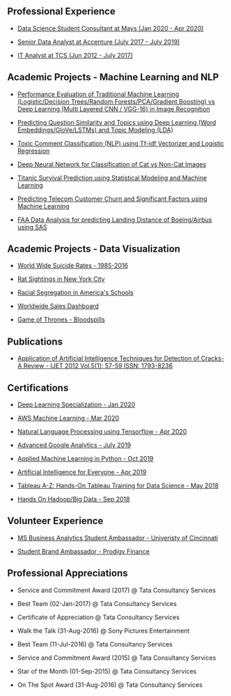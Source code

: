 ## Professional Experience

- [Data Science Student Consultant at Mays (Jan 2020 - Apr 2020)](https://www.macys.com)

- [Senior Data Analyst at Accenture (July 2017 - July 2019)](https://www.accenture.com/us-en)

- [IT Analyst at TCS (Jun 2012 - July 2017)](https://www.tcs.com)




## Academic Projects - Machine Learning and NLP

- [Performance Evaluation of Traditional Machine Learning (Logistic/Decision Trees/Random Forests/PCA/Gradient Boosting) vs Deep Learning (Multi Layered CNN / VGG-16) in Image Recognition](https://github.com/sagar-sahoo/Traditional-ML-vs-Deep-Learning)

- [Predicting Question Similarity and Topics using Deep Learning (Word Embeddings/GloVe/LSTMs) and Topic Modeling (LDA)](https://github.com/sagar-sahoo/Question-Similarity-and-Topic-Modeling-using-Deep-Learning-and-LDA)

- [Toxic Comment Classification (NLP) using Tf-idf Vectorizer and Logistic Regression](https://github.com/sagar-sahoo/Toxic-Comment-Classification)

- [Deep Neural Network for Classification of Cat vs Non-Cat Images](https://github.com/sagar-sahoo/Deep-Neural-Network-for-Image-Classification)

- [Titanic Survival Prediction using Statistical Modeling and Machine Learning](https://github.com/sagar-sahoo/Titanic-Survival-Modeling)

- [Predicting Telecom Customer Churn and Significant Factors using Machine Learning](https://github.com/sagar-sahoo/Telecom-Customer-Churn)

- [FAA Data Analysis for predicting Landing Distance of Boeing/Airbus using SAS](https://github.com/sagar-sahoo/FAA-Analysis)




## Academic Projects - Data Visualization

- [World Wide Suicide Rates - 1985-2016](https://public.tableau.com/profile/sagar.sahoo#!/vizhome/TWorldWideSuicideRates/WorldSuicideStatistics)

- [Rat Sightings in New York City](https://public.tableau.com/profile/sagar.sahoo#!/vizhome/RatSightingsinNYC_15816098505950/RatSightings)

- [Racial Segregation in America's Schools](https://public.tableau.com/profile/sagar.sahoo#!/vizhome/RacialSegregation_15811339486320/RacialSegregation)

- [Worldwide Sales Dashboard](https://public.tableau.com/profile/sagar.sahoo#!/vizhome/Customer_15810341164900/WorldwideSales)

- [Game of Thrones - Bloodspills](https://public.tableau.com/profile/sagar.sahoo#!/vizhome/Sat_Project/GOTStoryLine)




## Publications

- [Application of Artificial Intelligence Techniques for Detection of Cracks-A Review - IJET 2012 Vol.5(1): 57-59 ISSN: 1793-8236](http://www.ijetch.org/papers/510-M058.pdf)



## Certifications

- [Deep Learning Specialization - Jan 2020](https://www.coursera.org/account/accomplishments/specialization/certificate/7MBNVWEBJJV2)

- [AWS Machine Learning - Mar 2020](https://www.coursera.org/account/accomplishments/certificate/8KX9VUXBUXBB)

- [Natural Language Processing using Tensorflow - Apr 2020](https://www.coursera.org/account/accomplishments/certificate/3AVDX6QNJ9KL)

- [Advanced Google Analytics - July 2019](https://analytics.google.com/analytics/academy/certificate/qIGtqA0gRmOy0xx9BtY2Aw)

- [Applied Machine Learning in Python - Oct 2019](https://www.coursera.org/account/accomplishments/certificate/24N2RRVPBCUR)

- [Artificial Intelligence for Everyone - Apr 2019](https://www.coursera.org/account/accomplishments/certificate/T8VGKJB29QKQ)

- [Tableau A-Z: Hands-On Tableau Training for Data Science - May 2018](https://www.udemy.com/certificate/UC-TB6XLYQB/)

- [Hands On Hadoop/Big Data - Sep 2018](https://www.udemy.com/certificate/UC-SHCFQV96/)




## Volunteer Experience

- [MS Business Analytics Student Ambassador - Univeristy of Cincinnati](https://business.uc.edu/academics/specialized-masters/business-analytics.html)

- [Student Brand Ambassador - Prodigy Finance](https://prodigyfinance.com)




## Professional Appreciations

- Service and Commitment Award (2017) @ Tata Consultancy Services

- Best Team (02-Jan-2017) @ Tata Consultancy Services

- Certificate of Appreciation @ Tata Consultancy Services

- Walk the Talk  (31-Aug-2016) @ Sony Pictures Entertainment

- Best Team (11-Jul-2016) @ Tata Consultancy Services

- Service and Commitment Award (2015) @ Tata Consultancy Services

- Star of the Month (01-Sep-2015) @ Tata Consultancy Services

- On The Spot Award (31-Aug-2016) @ Tata Consultancy Services


